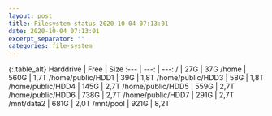 ```yaml
---
layout: post
title: Filesystem status 2020-10-04 07:13:01
date: 2020-10-04 07:13:01
excerpt_separator: ""
categories: file-system
---
```

{:.table_alt}
Harddrive | Free | Size
:--- | ---: | ---:
/ | 27G | 37G
/home | 560G | 1,7T
/home/public/HDD1 | 39G | 1,8T
/home/public/HDD3 | 58G | 1,8T
/home/public/HDD4 | 145G | 2,7T
/home/public/HDD5 | 559G | 2,7T
/home/public/HDD6 | 738G | 2,7T
/home/public/HDD7 | 291G | 2,7T
/mnt/data2 | 681G | 2,0T
/mnt/pool | 921G | 8,2T
